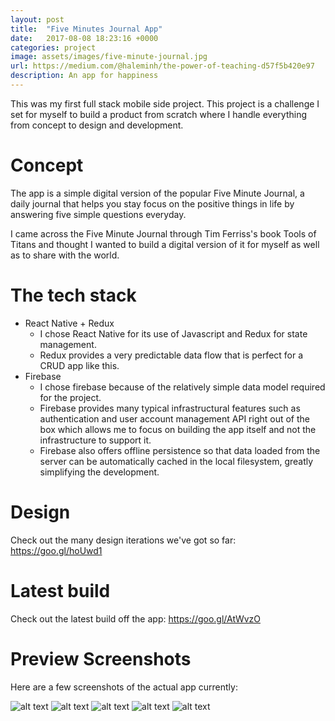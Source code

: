 ```yaml
---
layout: post
title:  "Five Minutes Journal App"
date:   2017-08-08 18:23:16 +0000
categories: project
image: assets/images/five-minute-journal.jpg
url: https://medium.com/@haleminh/the-power-of-teaching-d57f5b420e97
description: An app for happiness
---
```


This was my first full stack mobile side project. This project is a challenge I set for myself to build a product from scratch where I handle everything from concept to design and development.

# Concept
The app is a simple digital version of the popular Five Minute Journal, a daily journal that helps you stay focus on the positive things in life by answering five simple questions everyday.

I came across the Five Minute Journal through Tim Ferriss's book Tools of Titans and thought I wanted to build a digital version of it for myself as well as to share with the world.

# The tech stack
- React Native + Redux
  - I chose React Native for its use of Javascript and Redux for state management.
  - Redux provides a very predictable data flow that is perfect for a CRUD app like this.
- Firebase
  - I chose firebase because of the relatively simple data model required for the project.
  - Firebase provides many typical infrastructural features such as authentication and user account management API right out of the box which allows me to focus on building the app itself and not the infrastructure to support it.
  - Firebase also offers offline persistence so that data loaded from the server can be automatically cached in the local filesystem, greatly simplifying the development.

# Design
Check out the many design iterations we've got so far: https://goo.gl/hoUwd1

# Latest build
Check out the latest build off the app: https://goo.gl/AtWvzO

# Preview Screenshots
Here are a few screenshots of the actual app currently:

![alt text](https://github.com/hlminh2000/fiveMinuteJournal/raw/master/screenshots/Screenshot_20170501-201112.png, "screeshot") 
![alt text](https://github.com/hlminh2000/fiveMinuteJournal/raw/master/screenshots/Screenshot_20170501-201033.png, "screeshot")
![alt text](https://github.com/hlminh2000/fiveMinuteJournal/raw/master/screenshots/Screenshot_20170501-200449.png, "screeshot")
![alt text](https://github.com/hlminh2000/fiveMinuteJournal/raw/master/screenshots/Screenshot_20170501-200454.png, "screeshot") 
![alt text](https://github.com/hlminh2000/fiveMinuteJournal/raw/master/screenshots/Screenshot_20170501-200950.png, "screeshot") 

<!-- ![Image of Yaktocat](screenshots/Screenshot_20170501-200449.png) -->

